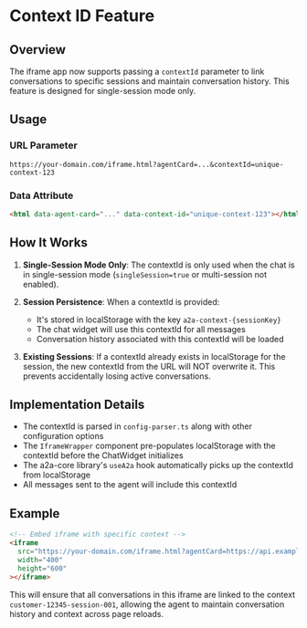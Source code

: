 # Context ID Feature

## Overview

The iframe app now supports passing a `contextId` parameter to link conversations to specific sessions and maintain conversation history. This feature is designed for single-session mode only.

## Usage

### URL Parameter

```
https://your-domain.com/iframe.html?agentCard=...&contextId=unique-context-123
```

### Data Attribute

```html
<html data-agent-card="..." data-context-id="unique-context-123"></html>
```

## How It Works

1. **Single-Session Mode Only**: The contextId is only used when the chat is in single-session mode (`singleSession=true` or multi-session not enabled).

2. **Session Persistence**: When a contextId is provided:
   - It's stored in localStorage with the key `a2a-context-{sessionKey}`
   - The chat widget will use this contextId for all messages
   - Conversation history associated with this contextId will be loaded

3. **Existing Sessions**: If a contextId already exists in localStorage for the session, the new contextId from the URL will NOT overwrite it. This prevents accidentally losing active conversations.

## Implementation Details

- The contextId is parsed in `config-parser.ts` along with other configuration options
- The `IframeWrapper` component pre-populates localStorage with the contextId before the ChatWidget initializes
- The a2a-core library's `useA2a` hook automatically picks up the contextId from localStorage
- All messages sent to the agent will include this contextId

## Example

```html
<!-- Embed iframe with specific context -->
<iframe
  src="https://your-domain.com/iframe.html?agentCard=https://api.example.com/agent-card.json&contextId=customer-12345-session-001"
  width="400"
  height="600"
></iframe>
```

This will ensure that all conversations in this iframe are linked to the context `customer-12345-session-001`, allowing the agent to maintain conversation history and context across page reloads.
